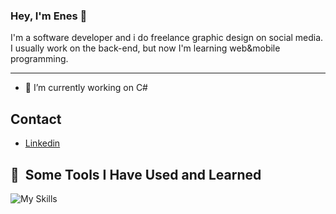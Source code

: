 ### Hey, I'm Enes 👋
<p>
  I'm a software developer and i do freelance graphic design on social media. I usually work on the back-end, but now I'm learning web&mobile programming.
  </p>
  <hr>

- 🔭 I’m currently working on C# 

## Contact
- [Linkedin](https://www.linkedin.com/in/enes-s-26441a230/)



<h2> 🚀 &nbsp;Some Tools I Have Used and Learned</h2>

![My Skills](https://skills.thijs.gg/icons?i=js,html,css,bootstrap,cs,dotnet,ts,angular)





<!--
**EnesSariyildiz/enessariyildiz** is a ✨ _special_ ✨ repository because its `README.md` (this file) appears on your GitHub profile.

Here are some ideas to get you started:


- 👯 I’m looking to collaborate on ...
- 🤔 I’m looking for help with ...
- 💬 Ask me about ...
- 📫 How to reach me: ...
- 😄 Pronouns: ...
- ⚡ Fun fact: ...
-->
